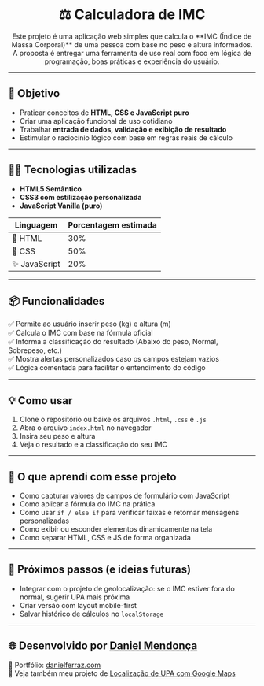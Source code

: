 <h1 align="center">⚖️ Calculadora de IMC</h1>

<p <h1 align="center">Este projeto é uma aplicação web simples que calcula o **IMC (Índice de Massa Corporal)** de uma pessoa com base no peso e altura informados. A proposta é entregar uma ferramenta de uso real com foco em lógica de programação, boas práticas e experiência do usuário.</p>

---

## 🎯 Objetivo

- Praticar conceitos de **HTML, CSS e JavaScript puro**
- Criar uma aplicação funcional de uso cotidiano
- Trabalhar **entrada de dados, validação e exibição de resultado**
- Estimular o raciocínio lógico com base em regras reais de cálculo

---

## 👨‍💻 Tecnologias utilizadas

- **HTML5 Semântico**
- **CSS3 com estilização personalizada**
- **JavaScript Vanilla (puro)**

| Linguagem    | Porcentagem estimada |
| ------------ | -------------------- |
| 📄 HTML      | 30%                  |
| 🎨 CSS       | 50%                  |
| ✨ JavaScript | 20%                  |

---

## 📦 Funcionalidades

✅ Permite ao usuário inserir peso (kg) e altura (m)  
✅ Calcula o IMC com base na fórmula oficial  
✅ Informa a classificação do resultado (Abaixo do peso, Normal, Sobrepeso, etc.)  
✅ Mostra alertas personalizados caso os campos estejam vazios   
✅ Lógica comentada para facilitar o entendimento do código

---

## 💡 Como usar

1. Clone o repositório ou baixe os arquivos `.html`, `.css` e `.js`
2. Abra o arquivo `index.html` no navegador
3. Insira seu peso e altura
4. Veja o resultado e a classificação do seu IMC

---

## 🧠 O que aprendi com esse projeto

- Como capturar valores de campos de formulário com JavaScript
- Como aplicar a fórmula do IMC na prática
- Como usar `if / else if` para verificar faixas e retornar mensagens personalizadas
- Como exibir ou esconder elementos dinamicamente na tela
- Como separar HTML, CSS e JS de forma organizada

---

## 🧩 Próximos passos (e ideias futuras)

- Integrar com o projeto de geolocalização: se o IMC estiver fora do normal, sugerir UPA mais próxima  
- Criar versão com layout mobile-first  
- Salvar histórico de cálculos no `localStorage`

---

## 🌐 Desenvolvido por [Daniel Mendonça](https://www.linkedin.com/in/daniel-mendon%C3%A7a-66b90b41)

🚀 Portfólio: [danielferraz.com](https://danielferraz.com)  
📂 Veja também meu projeto de [Localização de UPA com Google Maps](https://github.com/seu-usuario/upa-mais-proxima)  
